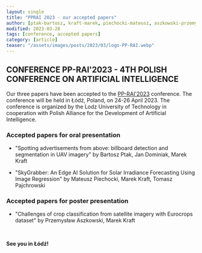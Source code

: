```yaml
---
layout: single
title: "PPRAI 2023 - our accepted papers"
author: [ptak-bartosz, kraft-marek, piechocki-mateusz, aszkowski-przemyslaw]
modified: 2023-03-28
tags: [conference, accepted papers]
category: [article]
teaser: "/assets/images/posts/2023/03/logo-PP-RAI.webp"
---
```


## CONFERENCE PP-RAI'2023 - 4TH POLISH CONFERENCE ON ARTIFICIAL INTELLIGENCE

Our three papers have been accepted to the [PP-RAI'2023](https://pp-rai.pl/) conference. The conference will be held in Łódź, Poland, on 24-26 April 2023. The conference is organized by the Lodz University of Technology in cooperation with Polish Alliance for the Development of Artificial Intelligence.

### Accepted papers for oral presentation

* "Spotting advertisements from above: billboard detection and segmentation in UAV imagery" by Bartosz Ptak, Jan Dominiak, Marek Kraft

* "SkyGrabber: An Edge AI Solution for Solar Irradiance Forecasting Using Image Regression" by Mateusz Piechocki, Marek Kraft, Tomasz Pajchrowski

### Accepted papers for poster presentation

* "Challenges of crop classification from satellite imagery with Eurocrops dataset" by Przemysław Aszkowski, Marek Kraft

<BR>

**See you in Łódź!**
